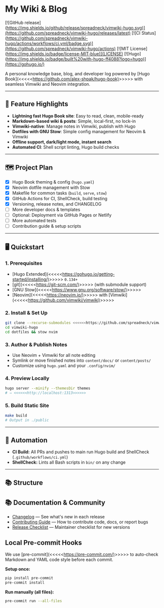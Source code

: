 # My Wiki & Blog

[![GitHub release](<https://img.shields.io/github/release/spreadneck/vimwiki-hugo.svg)](https://github.com/spreadneck/vimwiki-hugo/releases/latest)>
[![CI Status](<https://github.com/spreadneck/vimwiki-hugo/actions/workflows/ci.yml/badge.svg)](https://github.com/spreadneck/vimwiki-hugo/actions)>
[![MIT License](<https://img.shields.io/badge/license-MIT-blue)](LICENSE)>
[![Hugo](<https://img.shields.io/badge/built%20with-hugo-ff4088?logo=hugo)](https://gohugo.io/)>

A personal knowledge base, blog, and developer log powered by [Hugo Book](<<<<<<https://github.com/alex-shpak/hugo-book)>>>>>> with seamless Vimwiki and Neovim integration.

---

## 🚀 Feature Highlights

- **Lightning fast Hugo Book site**: Easy to read, clean, mobile-ready
- **Markdown-based wiki & posts**: Simple, local-first, no lock-in
- **Vimwiki-native**: Manage notes in Vimwiki, publish with Hugo
- **Dotfiles with GNU Stow**: Simple config management for Neovim & Vimwiki
- **Offline support, dark/light mode, instant search**
- **Automated CI**: Shell script linting, Hugo build checks

---

## 🗺️ Project Plan

- [x] Hugo Book theming & config (`hugo.yaml`)
- [x] Neovim dotfile management with Stow
- [x] Makefile for common tasks (`build`, `serve`, `stow`)
- [x] GitHub Actions for CI, ShellCheck, build testing
- [x] Versioning, release notes, and CHANGELOG
- [ ] More developer docs & templates
- [ ] Optional: Deployment via GitHub Pages or Netlify
- [ ] More automated tests
- [ ] Contribution guide & setup scripts

---

## 🖥️ Quickstart

### 1. Prerequisites

- [Hugo Extended](<<<<<<https://gohugo.io/getting-started/installing/)>>>>>> `0.134+`
- [git](<<<<<<https://git-scm.com/)>>>>>> (with submodule support)
- [GNU Stow](<<<<<<https://www.gnu.org/software/stow/)>>>>>>
- [Neovim](<<<<<<https://neovim.io/)>>>>>> with [Vimwiki](<<<<<<https://github.com/vimwiki/vimwiki)>>>>>>

### 2. Install & Set Up

```sh
git clone --recurse-submodules <<<<<<https://github.com/spreadneck/vimwiki-hugo.git>>>>>>
cd vimwiki-hugo
cd dotfiles && stow nvim
```

### 3. Author & Publish Notes

- Use Neovim + Vimwiki for all note editing
- Symlink or move finished notes into `content/docs/` or `content/posts/`
- Customize using `hugo.yaml` and your `.config/nvim/`

### 4. Preview Locally

```sh
hugo server --minify --themesDir themes
# ⇒ <<<<<<http://localhost:1313>>>>>>
```

### 5. Build Static Site

```sh
make build
# Output in ./public
```

---

## 🤖 Automation

- **CI Build:** All PRs and pushes to main run Hugo build and ShellCheck (`.github/workflows/ci.yml`)
- **ShellCheck:** Lints all Bash scripts in `bin/` on any change

---

## 📚 Structure

## 📚 Documentation & Community

- [Changelog](./CHANGELOG.md) — See what's new in each release
- [Contributing Guide](./CONTRIBUTING.md) — How to contribute code, docs, or report bugs
- [Release Checklist](./RELEASE_CHECKLIST.md) — Maintainer checklist for new versions

## Local Pre-commit Hooks

We use [pre-commit](<<<<<<https://pre-commit.com/)>>>>>> to auto-check Markdown and YAML code style before each commit.

**Setup once:**

```sh
pip install pre-commit
pre-commit install
```

**Run manually (all files):**

```sh
pre-commit run --all-files
```
